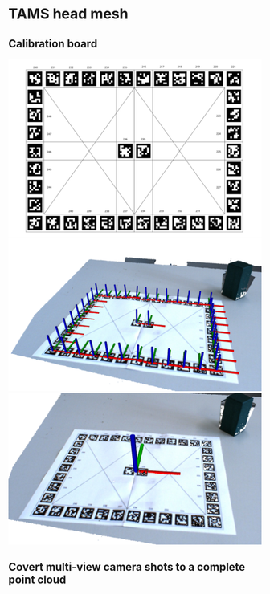 # TAMS head mesh

## Calibration board

![](calibration_board/combine.svg)
![](resources/tag_detection.png)
![](resources/tag_detection_result.png)

## Covert multi-view camera shots to a complete point cloud
